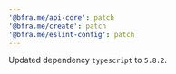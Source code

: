 ```yaml
---
'@bfra.me/api-core': patch
'@bfra.me/create': patch
'@bfra.me/eslint-config': patch
---
```


Updated dependency `typescript` to `5.8.2`.
